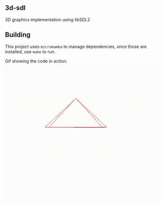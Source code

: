 ## 3d-sdl
3D graphics implementation using libSDL2

## Building
This project uses `micromamba` to manage dependencies, once those are installed, use `make` to run.


Gif showing the code in action:
![](./content/tri_demo.gif)
